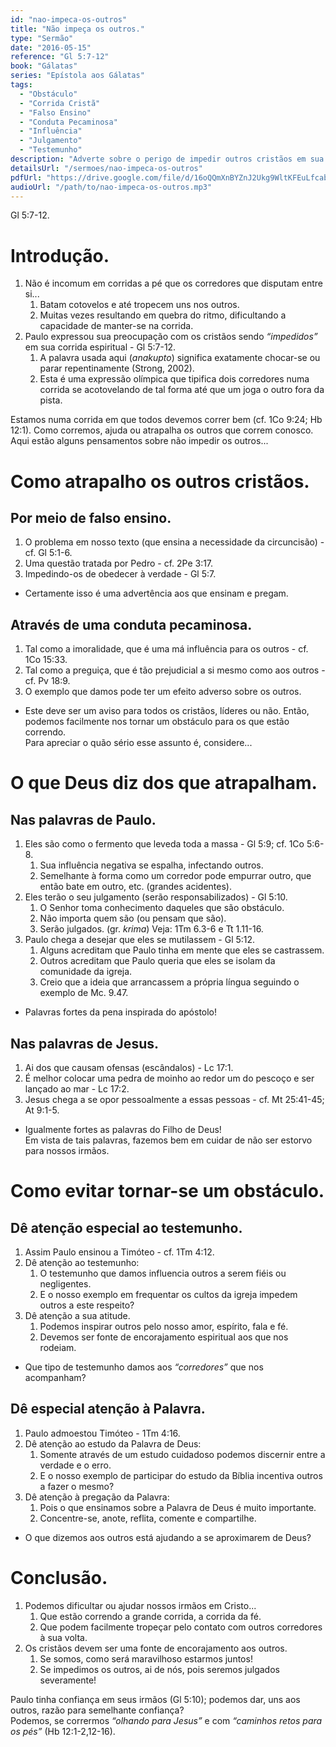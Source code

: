 ```yaml
---
id: "nao-impeca-os-outros"
title: "Não impeça os outros."
type: "Sermão"
date: "2016-05-15"
reference: "Gl 5:7-12"
book: "Gálatas"
series: "Epístola aos Gálatas"
tags:
  - "Obstáculo"
  - "Corrida Cristã"
  - "Falso Ensino"
  - "Conduta Pecaminosa"
  - "Influência"
  - "Julgamento"
  - "Testemunho"
description: "Adverte sobre o perigo de impedir outros cristãos em sua corrida espiritual, seja por meio de falso ensino ou conduta pecaminosa, e enfatiza a responsabilidade de não ser um tropeço, mas sim um encorajamento."
detailsUrl: "/sermoes/nao-impeca-os-outros"
pdfUrl: "https://drive.google.com/file/d/16oQQmXnBYZnJ2Ukg9WltKFEuLfcabF7s/view?usp=drive_link"
audioUrl: "/path/to/nao-impeca-os-outros.mp3"
---
```

Gl 5:7-12.

# Introdução.

1. Não é incomum em corridas a pé que os corredores que disputam entre si...  
   1. Batam cotovelos e até tropecem uns nos outros.  
   2. Muitas vezes resultando em quebra do ritmo, dificultando a capacidade de manter-se na corrida.  
2. Paulo expressou sua preocupação com os cristãos sendo *“impedidos”* em sua corrida espiritual - Gl 5:7-12.  
   1. A palavra usada aqui (*anakupto*) significa exatamente chocar-se ou parar repentinamente (Strong, 2002).   
   2. Esta é uma expressão olímpica que tipifica dois corredores numa corrida se acotovelando de tal forma até que um joga o outro fora da pista.

Estamos numa corrida em que todos devemos correr bem (cf. 1Co 9:24; Hb 12:1). Como corremos, ajuda ou atrapalha os outros que correm conosco.  
Aqui estão alguns pensamentos sobre não impedir os outros...

# Como atrapalho os outros cristãos.

## Por meio de falso ensino.

1. O problema em nosso texto (que ensina a necessidade da circuncisão) - cf. Gl 5:1-6.  
2. Uma questão tratada por Pedro - cf. 2Pe 3:17.   
3. Impedindo-os de obedecer à verdade - Gl 5:7.

- Certamente isso é uma advertência aos que ensinam e pregam.

## Através de uma conduta pecaminosa.

1. Tal como a imoralidade, que é uma má influência para os outros - cf. 1Co 15:33.  
2. Tal como a preguiça, que é tão prejudicial a si mesmo como aos outros - cf. Pv 18:9.  
3. O exemplo que damos pode ter um efeito adverso sobre os outros.

- Este deve ser um aviso para todos os cristãos, líderes ou não. Então, podemos facilmente nos tornar um obstáculo para os que estão correndo.  
Para apreciar o quão sério esse assunto é, considere...

# O que Deus diz dos que atrapalham.

## Nas palavras de Paulo. 

1. Eles são como o fermento que leveda toda a massa - Gl 5:9; cf. 1Co 5:6-8.   
    1. Sua influência negativa se espalha, infectando outros.   
    2. Semelhante à forma como um corredor pode empurrar outro, que então bate em outro, etc. (grandes acidentes).  
2. Eles terão o seu julgamento (serão responsabilizados) - Gl 5:10.  
    1. O Senhor toma conhecimento daqueles que são obstáculo.  
    2. Não importa quem são (ou pensam que são).  
    3. Serão julgados. (gr. *krima*) Veja: 1Tm 6.3-6 e Tt 1.11-16.  
3. Paulo chega a desejar que eles se mutilassem - Gl 5:12.   
    1. Alguns acreditam que Paulo tinha em mente que eles se castrassem.  
    2. Outros acreditam que Paulo queria que eles se isolam da comunidade da igreja.  
    3. Creio que a ideia que arrancassem a própria língua seguindo o exemplo de Mc. 9.47. 

- Palavras fortes da pena inspirada do apóstolo! 

## Nas palavras de Jesus. 

1. Ai dos que causam ofensas (escândalos) - Lc 17:1.   
2. É melhor colocar uma pedra de moinho ao redor um do pescoço e ser lançado ao mar - Lc 17:2.   
3. Jesus chega a se opor pessoalmente a essas pessoas - cf. Mt 25:41-45; At 9:1-5.

- Igualmente fortes as palavras do Filho de Deus!  
Em vista de tais palavras, fazemos bem em cuidar de não ser estorvo para nossos irmãos.

# Como evitar tornar-se um obstáculo. 

## Dê atenção especial ao testemunho. 

1. Assim Paulo ensinou a Timóteo - cf. 1Tm 4:12.   
2. Dê atenção ao testemunho:  
    1. O testemunho que damos influencia outros a serem fiéis ou negligentes.   
    2. E o nosso exemplo em frequentar os cultos da igreja impedem outros a este respeito?   
3. Dê atenção a sua atitude.   
    1. Podemos inspirar outros pelo nosso amor, espírito, fala e fé.   
    2. Devemos ser fonte de encorajamento espiritual aos que nos rodeiam. 

- Que tipo de testemunho damos aos *“corredores”* que nos acompanham? 

## Dê especial atenção à Palavra. 

1. Paulo admoestou Timóteo - 1Tm 4:16.   
2. Dê atenção ao estudo da Palavra de Deus:   
    1. Somente através de um estudo cuidadoso podemos discernir entre a verdade e o erro.   
    2. E o nosso exemplo de participar do estudo da Bíblia incentiva outros a fazer o mesmo?   
3. Dê atenção à pregação da Palavra:   
    1. Pois o que ensinamos sobre a Palavra de Deus é muito importante.   
    2. Concentre-se, anote, reflita, comente e compartilhe.

- O que dizemos aos outros está ajudando a se aproximarem de Deus?

# Conclusão.

1. Podemos dificultar ou ajudar nossos irmãos em Cristo...   
   1. Que estão correndo a grande corrida, a corrida da fé.  
   2. Que podem facilmente tropeçar pelo contato com outros corredores à sua volta.  
2. Os cristãos devem ser uma fonte de encorajamento aos outros.  
   1. Se somos, como será maravilhoso estarmos juntos!   
   2. Se impedimos os outros, ai de nós, pois seremos julgados severamente!

Paulo tinha confiança em seus irmãos (Gl 5:10); podemos dar, uns aos outros, razão para semelhante confiança?   
Podemos, se corrermos *“olhando para Jesus”* e com *“caminhos retos para os pés”* (Hb 12:1-2,12-16).